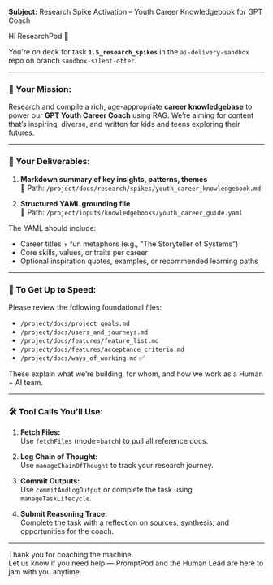 **Subject:** Research Spike Activation – Youth Career Knowledgebook for GPT Coach

Hi ResearchPod 👋

You're on deck for task **`1.5_research_spikes`** in the `ai-delivery-sandbox` repo on branch `sandbox-silent-otter`.

---

### 🧠 Your Mission:
Research and compile a rich, age-appropriate **career knowledgebase** to power our **GPT Youth Career Coach** using RAG. We’re aiming for content that’s inspiring, diverse, and written for kids and teens exploring their futures.

---

### 🎯 Your Deliverables:
1. **Markdown summary of key insights, patterns, themes**  
   📄 Path: `/project/docs/research/spikes/youth_career_knowledgebook.md`

2. **Structured YAML grounding file**  
   📄 Path: `/project/inputs/knowledgebooks/youth_career_guide.yaml`

The YAML should include:
- Career titles + fun metaphors (e.g., “The Storyteller of Systems”)
- Core skills, values, or traits per career
- Optional inspiration quotes, examples, or recommended learning paths

---

### 📂 To Get Up to Speed:
Please review the following foundational files:
- `/project/docs/project_goals.md`
- `/project/docs/users_and_journeys.md`
- `/project/docs/features/feature_list.md`
- `/project/docs/features/acceptance_criteria.md`
- `/project/docs/ways_of_working.md` ✅

These explain what we’re building, for whom, and how we work as a Human + AI team.

---

### 🛠️ Tool Calls You’ll Use:
1. **Fetch Files:**  
   Use `fetchFiles` (mode=`batch`) to pull all reference docs.

2. **Log Chain of Thought:**  
   Use `manageChainOfThought` to track your research journey.

3. **Commit Outputs:**  
   Use `commitAndLogOutput` or complete the task using `manageTaskLifecycle`.

4. **Submit Reasoning Trace:**  
   Complete the task with a reflection on sources, synthesis, and opportunities for the coach.

---

Thank you for coaching the machine.  
Let us know if you need help — PromptPod and the Human Lead are here to jam with you anytime.